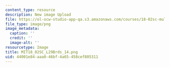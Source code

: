 ```yaml
---
content_type: resource
description: New image Upload
file: https://ol-ocw-studio-app-qa.s3.amazonaws.com/courses/18-02sc-multivariable-calculus-fall-2010/44001e84aaa046bf4a65458cef805311_MIT18_02SC_L29Brds_14.png
file_type: image/png
image_metadata:
  caption: ''
  credit: ''
  image-alt: ''
resourcetype: Image
title: MIT18_02SC_L29Brds_14.png
uid: 44001e84-aaa0-46bf-4a65-458cef805311
---
```

